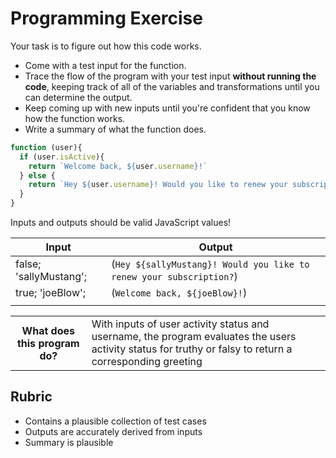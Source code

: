 # Programming Exercise

Your task is to figure out how this code works.

* Come with a test input for the function.
* Trace the flow of the program with your test input **without running the code**, keeping track of all of the variables and transformations until you can determine the output.
* Keep coming up with new inputs until you're confident that you know how the function works.
* Write a summary of what the function does.

```js
function (user){
  if (user.isActive){
    return `Welcome back, ${user.username}!`
  } else {
    return `Hey ${user.username}! Would you like to renew your subscription?`
  }
}
```

Inputs and outputs should be valid JavaScript values!

| Input | Output |
| ----- | ------ |
|false; 'sallyMustang';| (`Hey ${sallyMustang}! Would you like to renew your subscription?`)       |
|true; 'joeBlow';|(`Welcome back, ${joeBlow}!`)        |
|       |        | 

<table>
  <tr>
    <th>What does this program do?</th>
    <td>With inputs of user activity status and username, the program evaluates the users activity status for truthy or falsy to return a corresponding greeting</td>
  </tr>
</table>

## Rubric

* Contains a plausible collection of test cases
* Outputs are accurately derived from inputs
* Summary is plausible

